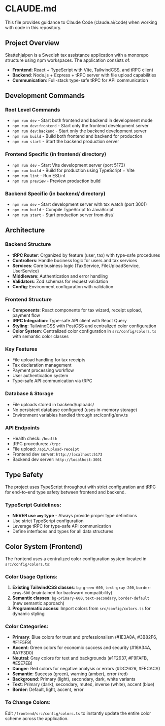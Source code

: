 # CLAUDE.md

This file provides guidance to Claude Code (claude.ai/code) when working with code in this repository.

## Project Overview

Skattehjalpen is a Swedish tax assistance application with a monorepo structure using npm workspaces. The application consists of:

- **Frontend**: React + TypeScript with Vite, TailwindCSS, and tRPC client
- **Backend**: Node.js + Express + tRPC server with file upload capabilities
- **Communication**: Full-stack type-safe tRPC for API communication

## Development Commands

### Root Level Commands
- `npm run dev` - Start both frontend and backend in development mode
- `npm run dev:frontend` - Start only the frontend development server
- `npm run dev:backend` - Start only the backend development server  
- `npm run build` - Build both frontend and backend for production
- `npm run start` - Start the backend production server

### Frontend Specific (in frontend/ directory)
- `npm run dev` - Start Vite development server (port 5173)
- `npm run build` - Build for production using TypeScript + Vite
- `npm run lint` - Run ESLint
- `npm run preview` - Preview production build

### Backend Specific (in backend/ directory)
- `npm run dev` - Start development server with tsx watch (port 3001)
- `npm run build` - Compile TypeScript to JavaScript
- `npm run start` - Start production server from dist/

## Architecture

### Backend Structure
- **tRPC Router**: Organized by feature (user, tax) with type-safe procedures
- **Controllers**: Handle business logic for users and tax services
- **Services**: Core business logic (TaxService, FileUploadService, UserService)
- **Middleware**: Authentication and error handling
- **Validators**: Zod schemas for request validation
- **Config**: Environment configuration with validation

### Frontend Structure
- **Components**: React components for tax wizard, receipt upload, payment flow
- **tRPC Integration**: Type-safe API client with React Query
- **Styling**: TailwindCSS with PostCSS and centralized color configuration
- **Color System**: Centralized color configuration in `src/config/colors.ts` with semantic color classes

### Key Features
- File upload handling for tax receipts
- Tax declaration management
- Payment processing workflow
- User authentication system
- Type-safe API communication via tRPC

### Database & Storage
- File uploads stored in backend/uploads/
- No persistent database configured (uses in-memory storage)
- Environment variables handled through src/config/env.ts

### API Endpoints
- Health check: `/health`
- tRPC procedures: `/trpc`
- File upload: `/api/upload-receipt`
- Frontend dev server: `http://localhost:5173`
- Backend dev server: `http://localhost:3001`

## Type Safety
The project uses TypeScript throughout with strict configuration and tRPC for end-to-end type safety between frontend and backend.

### TypeScript Guidelines:
- **NEVER use `any` type** - Always provide proper type definitions
- Use strict TypeScript configuration
- Leverage tRPC for type-safe API communication
- Define interfaces and types for all data structures

## Color System (Frontend)
The frontend uses a centralized color configuration system located in `src/config/colors.ts`:

### Color Usage Options:
1. **Existing TailwindCSS classes**: `bg-green-600`, `text-gray-200`, `border-gray-600` (maintained for backward compatibility)
2. **Semantic classes**: `bg-primary-600`, `text-secondary`, `border-default` (new semantic approach)
3. **Programmatic access**: Import colors from `src/config/colors.ts` for dynamic styling

### Color Categories:
- **Primary**: Blue colors for trust and professionalism (#1E3A8A, #3B82F6, #F1F5F9)
- **Accent**: Green colors for economic success and security (#16A34A, #A7F3D0)
- **Neutral**: Gray colors for text and backgrounds (#1F2937, #F9FAFB, #E5E7EB)
- **Danger**: Red colors for negative analysis or errors (#DC2626, #FECACA)
- **Semantic**: Success (green), warning (amber), error (red)
- **Background**: Primary (light), secondary, dark, white variants
- **Text**: Primary (dark), secondary, muted, inverse (white), accent (blue)
- **Border**: Default, light, accent, error

### To Change Colors:
Edit `/frontend/src/config/colors.ts` to instantly update the entire color scheme across the application.
